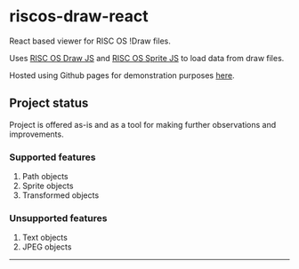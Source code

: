 # riscos-draw-react

React based viewer for RISC OS !Draw files.

Uses [RISC OS Draw JS][riscos-draw-js] and [RISC OS Sprite JS][riscos-sprite-js] to load
data from draw files.

Hosted using Github pages for demonstration purposes [here][github-pages].

## Project status

Project is offered as-is and as a tool for making further observations and improvements.

### Supported features

1. Path objects
2. Sprite objects
3. Transformed objects

### Unsupported features

1. Text objects
2. JPEG objects

---
[riscos-draw-js]: https://github.com/RichardBrown384/riscos-draw-js
[riscos-sprite-js]: https://github.com/RichardBrown384/riscos-draw-js
[github-pages]: http://richardbrown384.github.io/riscos-draw-react

